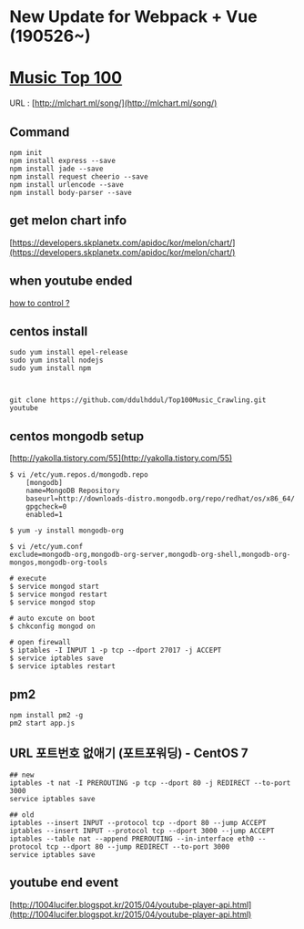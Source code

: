 # New Update for Webpack + Vue (190526~)



# [Music Top 100](http://mlchart.ml/song/)
URL : [http://mlchart.ml/song/](http://mlchart.ml/song/)

## Command
```linux
npm init
npm install express --save
npm install jade --save
npm install request cheerio --save
npm install urlencode --save
npm install body-parser --save
```

## get melon chart info
[https://developers.skplanetx.com/apidoc/kor/melon/chart/](https://developers.skplanetx.com/apidoc/kor/melon/chart/)

## when youtube ended
[how to control ?](http://stackoverflow.com/questions/24964232/how-to-fire-function-on-embedded-youtube-iframes-end)

## centos install
```linux
sudo yum install epel-release
sudo yum install nodejs
sudo yum install npm



git clone https://github.com/ddulhddul/Top100Music_Crawling.git youtube
```

## centos mongodb setup
[http://yakolla.tistory.com/55](http://yakolla.tistory.com/55)

```linux
$ vi /etc/yum.repos.d/mongodb.repo
    [mongodb]
    name=MongoDB Repository
    baseurl=http://downloads-distro.mongodb.org/repo/redhat/os/x86_64/
    gpgcheck=0
    enabled=1

$ yum -y install mongodb-org

$ vi /etc/yum.conf
exclude=mongodb-org,mongodb-org-server,mongodb-org-shell,mongodb-org-mongos,mongodb-org-tools

# execute
$ service mongod start
$ service mongod restart
$ service mongod stop
 
# auto excute on boot
$ chkconfig mongod on

# open firewall
$ iptables -I INPUT 1 -p tcp --dport 27017 -j ACCEPT
$ service iptables save
$ service iptables restart
```

## pm2
```linux
npm install pm2 -g
pm2 start app.js
```

## URL 포트번호 없애기 (포트포워딩) - CentOS 7
```linux
## new
iptables -t nat -I PREROUTING -p tcp --dport 80 -j REDIRECT --to-port 3000 
service iptables save
```
```linux
## old
iptables --insert INPUT --protocol tcp --dport 80 --jump ACCEPT
iptables --insert INPUT --protocol tcp --dport 3000 --jump ACCEPT
iptables --table nat --append PREROUTING --in-interface eth0 --protocol tcp --dport 80 --jump REDIRECT --to-port 3000
service iptables save
```


## youtube end event
[http://1004lucifer.blogspot.kr/2015/04/youtube-player-api.html](http://1004lucifer.blogspot.kr/2015/04/youtube-player-api.html)